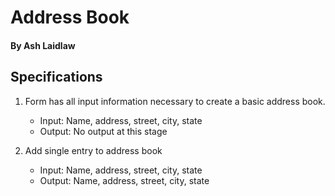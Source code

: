 # Address Book
#### By Ash Laidlaw

## Specifications

1. Form has all input information necessary to create a basic address book.
   * Input: Name, address, street, city, state
   * Output: No output at this stage

2. Add single entry to address book
   * Input: Name, address, street, city, state
   * Output: Name, address, street, city, state
